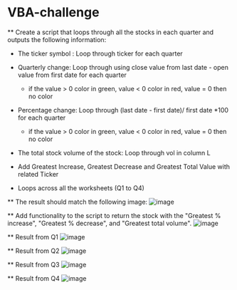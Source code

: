 # VBA-challenge

** Create a script that loops through all the stocks in each quarter and outputs the following information:

  - The ticker symbol : Loop through ticker for each quarter 
  
  - Quarterly change: Loop through using close value from last date - open value from first date for each quarter 
    - if the value > 0 color in green, value < 0 color in red, value = 0 then  no color
    
  - Percentage change: Loop through (last date - first date)/ first date *100 for each quarter 
    - if the value > 0 color in green, value < 0 color in red, value = 0 then  no color
    
  - The total stock volume of the stock: Loop through vol in column L

  - Add Greatest Increase, Greatest Decrease and Greatest Total Value with related Ticker
  
  - Loops across all the worksheets (Q1 to Q4)

** The result should match the following image:
![image](https://github.com/faiyted/VBA-challenge/assets/171522014/e42054cf-7a9a-4bd3-b7ca-d3607da795fc)

** Add functionality to the script to return the stock with the "Greatest % increase", "Greatest % decrease", and "Greatest total volume". 
![image](https://github.com/faiyted/VBA-challenge/assets/171522014/da30f989-dcd2-4297-b31f-b8bc1d902e80)

** Result from Q1
![image](https://github.com/user-attachments/assets/fc4a0c29-a3cc-477e-83a0-8c185f8b0a23)

** Result from Q2
![image](https://github.com/user-attachments/assets/8eb45609-8110-48f5-8e30-5bbb6e34f2cf)

** Result from Q3
![image](https://github.com/user-attachments/assets/352b541b-0026-4594-b266-0ca058006485)

** Result from Q4
![image](https://github.com/user-attachments/assets/2af8aa77-7f75-438d-806d-c8c3a7f1de7c)

